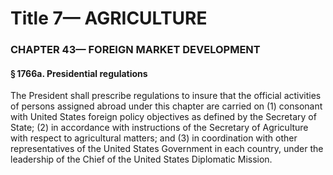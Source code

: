 
# Title 7— AGRICULTURE
### CHAPTER 43— FOREIGN MARKET DEVELOPMENT
#### § 1766a. Presidential regulations

The President shall prescribe regulations to insure that the official activities of persons assigned abroad under this chapter are carried on (1) consonant with United States foreign policy objectives as defined by the Secretary of State; (2) in accordance with instructions of the Secretary of Agriculture with respect to agricultural matters; and (3) in coordination with other representatives of the United States Government in each country, under the leadership of the Chief of the United States Diplomatic Mission.
